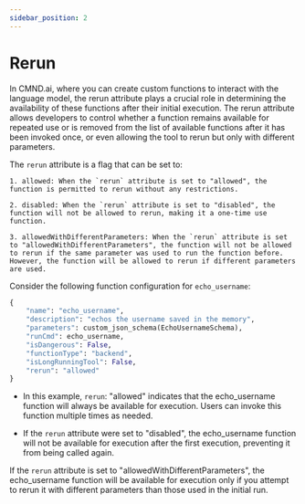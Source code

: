 ```yaml
---
sidebar_position: 2
---
```


# Rerun 

In CMND.ai, where you can create custom functions to interact with the language model, the rerun attribute plays a crucial role in determining the availability of these functions after their initial execution. The rerun attribute allows developers to control whether a function remains available for repeated use or is removed from the list of available functions after it has been invoked once, or even allowing the tool to rerun but only with different parameters.

The `rerun` attribute is a flag that can be set to:

    1. allowed: When the `rerun` attribute is set to "allowed", the function is permitted to rerun without any restrictions.

    2. disabled: When the `rerun` attribute is set to "disabled", the function will not be allowed to rerun, making it a one-time use function.

    3. allowedWithDifferentParameters: When the `rerun` attribute is set to "allowedWithDifferentParameters", the function will not be allowed to rerun if the same parameter was used to run the function before. However, the function will be allowed to rerun if different parameters are used.



Consider the following function configuration for `echo_username`:

```python
{
    "name": "echo_username",
    "description": "echos the username saved in the memory",
    "parameters": custom_json_schema(EchoUsernameSchema),
    "runCmd": echo_username,
    "isDangerous": False,
    "functionType": "backend",
    "isLongRunningTool": False,
    "rerun": "allowed"
}
```

- In this example, `rerun`: "allowed" indicates that the echo_username function will always be available for execution. Users can invoke this function multiple times as needed.

- If the `rerun` attribute were set to "disabled", the echo_username function will not be available for execution after the first execution, preventing it from being called again.

If the `rerun` attribute is set to "allowedWithDifferentParameters", the echo_username function will be available for execution only if you attempt to rerun it with different parameters than those used in the initial run.

